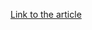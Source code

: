[Link to the article](https://www.trendmicro.com/en_us/research/24/l/ultimate-aws-reinvent-2024-recap.html)
